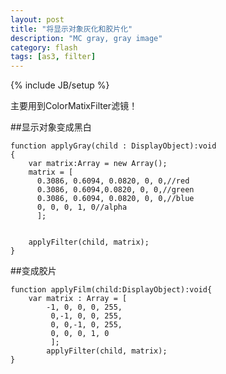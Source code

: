 ```yaml
---
layout: post
title: "将显示对象灰化和胶片化"
description: "MC gray, gray image"
category: flash
tags: [as3, filter]
---
```

{% include JB/setup %}


主要用到ColorMatixFilter滤镜！

##显示对象变成黑白

	function applyGray(child : DisplayObject):void
	{
	    var matrix:Array = new Array();
	    matrix = [
	      0.3086, 0.6094, 0.0820, 0, 0,//red
	      0.3086, 0.6094,0.0820, 0, 0,//green
	      0.3086, 0.6094, 0.0820, 0, 0,//blue
	      0, 0, 0, 1, 0//alpha
	      ];
	 
	 
	    applyFilter(child, matrix);
	}

##变成胶片

	function applyFilm(child:DisplayObject):void{
	    var matrix : Array = [       
	        -1, 0, 0, 0, 255,
	         0,-1, 0, 0, 255,
	         0, 0,-1, 0, 255,
	         0, 0, 0, 1, 0
	         ];
	        applyFilter(child, matrix);
	}

